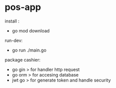 # pos-app

install :

- go mod download

run-dev:

- go run ./main.go

package cashier:

- go gin > for handler http request
- go orm > for accesing database
- jwt go > for generate token and handle security


